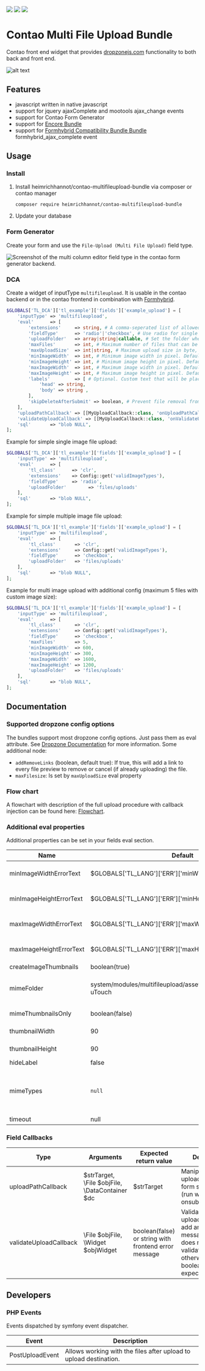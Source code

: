 
[![](https://img.shields.io/packagist/v/heimrichhannot/contao-multifileupload-bundle.svg)](https://packagist.org/packages/heimrichhannot/contao-multifileupload-bundle)
[![](https://img.shields.io/packagist/l/heimrichhannot/contao-multifileupload-bundle.svg)](https://packagist.org/packages/heimrichhannot/contao-multifileupload-bundle)
[![](https://img.shields.io/packagist/dt/heimrichhannot/contao-multifileupload-bundle.svg)](https://packagist.org/packages/heimrichhannot/contao-multifileupload-bundle)

# Contao Multi File Upload Bundle

Contao front end widget that provides [dropzonejs.com](http://www.dropzonejs.com/) functionality to both back and front end.

![alt text](/doc/multifileupload-demo.jpg "Multifileupload demo within contao backend")


## Features

* javascript written in native javascript
* support for jquery ajaxComplete and mootools ajax_change events
* support for Contao Form Generator
* support for [Encore Bundle](https://github.com/heimrichhannot/contao-encore-bundle)
* support for [Formhybrid Compatibility Bundle Bundle](https://github.com/heimrichhannot/contao-formhybrid-compatibility-bundle) formhybrid_ajax_complete event 

## Usage

### Install

1. Install heimrichhannot/contao-multifileupload-bundle via composer or contao manager

    ```
    composer require heimrichhannot/contao-multifileupload-bundle
    ```
   
2. Update your database

### Form Generator

Create your form and use the `File-Upload (Multi File Upload)` field type.

![Screenshot of the multi column editor field type in the contao form generator backend.](doc/img/screenshot_backend_formgenerator.png)

### DCA

Create a widget of inputType `multifileupload`. It is usable in the contao backend or in the contao frontend in combination with [Formhybrid](https://github.com/heimrichhannot/contao-formhybrid).

```php
$GLOBALS['TL_DCA']['tl_example']['fields']['example_upload'] = [
    'inputType' => 'multifileupload',
    'eval'      => [
        'extensions'     => string, # A comma-seperated list of allowed file types (e.g. "jpg,png"). Default: 'Config::get('uploadTypes')'
        'fieldType'      => 'radio'|'checkbox', # Use radio for single file upload, checkbox for multi file upload
        'uploadFolder'   => array|string|callable, # Set the folder where uploaded files are stored after submission. Can be a static string (e.g. 'files/upload') or a callback function.
        'maxFiles'       => int, # Maximum number of files that can be uploaded. Works only if multi file upload is allowed (see fieldType). Default: 10
        'maxUploadSize'  => int|string, # Maximum upload size in byte, KiB ("100K"), MiB ("4M") or GiB ("1G"). Default: minimum from Config::get('maxFileSize') and ini_get('upload_max_filesize')
        'minImageWidth'  => int, # Minimum image width in pixel. Default: 0
        'minImageHeight' => int, # Minimum image height in pixel. Default: 0
        'maxImageWidth'  => int, # Maximum image width in pixel. Default: Config::get('imageWidth')
        'maxImageHeight' => int, # Maximum image height in pixel. Default: Config::get('imageHeight')
        'labels'         => [ # Optional. Custom text that will be placed in the dropzone field. Typically a reference to the global language array.
            'head' => string,
            'body' => string ,
        ],
        'skipDeleteAfterSubmit' => boolean, # Prevent file removal from filesystem. Default false
    ],
    'uploadPathCallback' => [[MyUploadCallback::class, 'onUploadPathCallback']],
    'validateUploadCallback' => [[MyUploadCallback::class, 'onValidateUploadCallback']],
    'sql'       => "blob NULL",
];
```

Example for simple single image file upload:

```php
$GLOBALS['TL_DCA']['tl_example']['fields']['example_upload'] = [
    'inputType' => 'multifileupload',
    'eval'      => [
        'tl_class'      => 'clr',
        'extensions'    => Config::get('validImageTypes'),
        'fieldType'     => 'radio',
        'uploadFolder'        => 'files/uploads'
    ],
    'sql'       => "blob NULL",
];
```

Example for simple multiple image file upload:

```php
$GLOBALS['TL_DCA']['tl_example']['fields']['example_upload'] = [
    'inputType' => 'multifileupload',
    'eval'      => [
        'tl_class'       => 'clr',
        'extensions'     => Config::get('validImageTypes'),
        'fieldType'      => 'checkbox',
        'uploadFolder'   => 'files/uploads'
    ],
    'sql'       => "blob NULL",
];
```

Example for multi image upload with additional config (maximum 5 files with custom image size):

```php
$GLOBALS['TL_DCA']['tl_example']['fields']['example_upload'] = [
    'inputType' => 'multifileupload',
    'eval'      => [
        'tl_class'       => 'clr',
        'extensions'     => Config::get('validImageTypes'),
        'fieldType'      => 'checkbox',
        'maxFiles'       => 5,
        'minImageWidth'  => 600,
        'minImageHeight' => 300,
        'maxImageWidth'  => 1600,
        'maxImageHeight' => 1200,
        'uploadFolder'   => 'files/uploads'
    ],
    'sql'       => "blob NULL",
];
```

## Documentation

### Supported dropzone config options

The bundles support most dropzone config options. Just pass them as eval attribute. See [Dropzone Documentation](https://docs.dropzone.dev/configuration/basics/configuration-options) for more information. Some additional node:

* `addRemoveLinks` (boolean, default true): If true, this will add a link to every file preview to remove or cancel (if already uploading) the file.
* `maxFilesize`: Is set by `maxUploadSize` eval property 

### Flow chart

A flowchart with description of the full upload procedure with callback injection can be found here: [Flowchart](http://htmlpreview.github.io/?https://github.com/heimrichhannot/contao-multifileupload-bundle/blob/master/doc/upload-flow-chart.html).

### Additional eval properties

Additional properties can be set in your fields eval section.

Name          | Default    | Description
------------- | ---------- | -----------
minImageWidthErrorText | $GLOBALS['TL_LANG']['ERR']['minWidth'] | Custom error message for minimum image width. (arguments provided: 1 - minimum width from config, 2 - current image width)
minImageHeightErrorText | $GLOBALS['TL_LANG']['ERR']['minHeight'] | Custom error message for minimum image height. (arguments provided: 1 - minimum height from config, 2 - current image height)
maxImageWidthErrorText | $GLOBALS['TL_LANG']['ERR']['maxWidth'] | Custom error message for maximum image width. (arguments provided: 1 - maximum width from config, 2 - current image width)
maxImageHeightErrorText | $GLOBALS['TL_LANG']['ERR']['maxHeight'] | Custom error message for maximum image height. (arguments provided: 1 - maximum height from config, 2 - current image height)
createImageThumbnails | boolean(true) | Set to false if you dont want to preview thumbnails.
mimeFolder | system/modules/multifileupload/assets/img/mimetypes/Numix-uTouch | The relative path from contao root to custom mimetype folder, mimetypes.json and images must lie inside. (example: system/modules/multifileupload/assets/img/mimetypes/Numix-uTouch)
mimeThumbnailsOnly | boolean(false) | Set to true if you want to show mime image thumbnails only, and no image preview at all. (performance improvement)
thumbnailWidth | 90 | The thumbnail width (in px) of the uploaded file preview within the dropzone preview container.
thumbnailHeight | 90 | The thumbnail height (in px) of the uploaded file preview within the dropzone preview container.
hideLabel | false | Hide widget label (Frontend)
mimeTypes | `null` | A comma separated list of allowed mime types (e.g. `'application/x-compressed,application/x-zip-compressed,application/zip,multipart/x-zip'`). Set to empty string `''` if you don't want to restrict mime types. Set to `null` if you just want to restrict mime types if they differ while automatic detection.
timeout | null| Dropzone Request timeout in milliseconds. See [Documentation](https://docs.dropzone.dev/configuration/basics/configuration-options)


### Field Callbacks

Type | Arguments | Expected return value | Description
---- | ---- | ---- | -----------
uploadPathCallback | $strTarget, \File $objFile, \DataContainer $dc | $strTarget | Manipulate the upload path after form submission (run within onsubmit_callback).
validateUploadCallback | \File $objFile, \Widget $objWidget | boolean(false) or string with frontend error message | Validate the uploaded file and add an error message if file does not pass validation, otherwise boolean(false) is expected.


## Developers

### PHP Events

Events dispatched by symfony event dispatcher.

| Event           | Description                                                       |
|-----------------|-------------------------------------------------------------------|
| PostUploadEvent | Allows working with the files after upload to upload destination. |